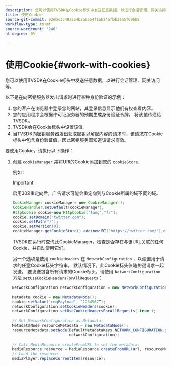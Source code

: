 ```yaml
---
description: 您可以使用TVSDK在Cookie标头中发送任意数据，以进行会话管理、网关访问等。
title: 使用Cookie
source-git-commit: 02ebc3548a254b2a6554f1ab34afbb3ea5f09bb8
workflow-type: tm+mt
source-wordcount: '246'
ht-degree: 0%

---
```


# 使用Cookie{#work-with-cookies}

您可以使用TVSDK在Cookie标头中发送任意数据，以进行会话管理、网关访问等。

以下是在向密钥服务器发出请求时进行某种身份验证的示例：

1. 您的客户在浏览器中登录您的网站，其登录信息显示他们有权查看内容。
1. 您的应用程序会根据许可证服务器的预期生成身份验证令牌。 将该值传递给TVSDK。
1. TVSDK会在Cookie标头中设置该值。
1. 当TVSDK向密钥服务器发出获取密钥以解密内容的请求时，该请求在Cookie标头中包含身份验证值，因此密钥服务器知道该请求有效。

要使用Cookie，请执行以下操作：

1. 创建 `cookieManager` 并将URI的Cookie添加到您的 `cookieStore`.

   例如：

   >[!IMPORTANT]
   >
   >启用302重定向后，广告请求可能会重定向到与Cookie所属的域不同的域。

   ```java
   CookieManager cookieManager= new CookieManager(); 
   CookieHandler.setDefault(cookieManager);  
   HttpCookie cookie=new HttpCookie("lang","fr"); 
   cookie.setDomain("twitter.com");  
   cookie.setPath("/"); 
   cookie.setVersion(0); 
   cookieManager.getCookieStore().add(newURI("https://twitter.com/"),cookie);
   ```

   TVSDK在运行时查询此CookieManager，检查是否存在与该URL关联的任何Cookie，并自动使用它们。

   另一个选项是使用 `cookieHeaders` 在 `NetworkConfiguration` ，以设置用于请求的任意Cookie标头字符串。 默认情况下，此Cookie标头仅随关键请求一起发送。 要发送包含所有请求的Cookie标头，请使用 `NetworkConfiguration` 方法 `setUseCookieHeadersForAllRequests`：

```java
   NetworkConfiguration networkConfiguration = new NetworkConfiguration(); 
    
   Metadata cookie = new MetadataNode(); 
   cookie.setValue("reqPayload", “1234567”); 
   networkConfiguration.setCookieHeaders(cookie); 
   networkConfiguration.setUseCookieHeadersForAllRequests( true ); 
    
   // Set NetworkConfiguration as Metadata:                                                                   
   MetadataNode resourceMetadata = new MetadataNode(); 
   resourceMetadata.setNode(DefaultMetadataKeys.NETWORK_CONFIGURATION.getValue(),  
                            networkConfiguration); 
    
   // Call MediaResource.createFromURL to set the metadata: 
   MediaResource resource = MediaResource.createFromURL(url, resourceMetadata); 
   // Load the resource 
   mediaPlayer.replaceCurrentItem(resource);
```
